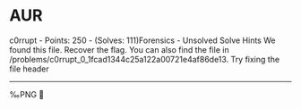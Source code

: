 # AUR

c0rrupt - Points: 250 - (Solves: 111)Forensics - Unsolved
Solve
Hints
We found this file. Recover the flag. You can also find the file in /problems/c0rrupt_0_1fcad1344c25a122a00721e4af86de13.
Try fixing the file header

***


‰PNG

   